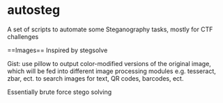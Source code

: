 # autosteg
A set of scripts to automate some Steganography tasks, mostly for CTF challenges

==Images==
Inspired by stegsolve

Gist:
use pillow to output color-modified versions of the original image, which will be fed into different image processing modules e.g. tesseract, zbar, ect. to search images for text, QR codes, barcodes, ect. 


Essentially brute force stego solving



